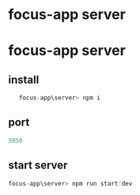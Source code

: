 # focus-app server 

# focus-app server

## install
```js
   focus-app\server> npm i
```

## port 
```js
5050
```

## start server
```js
focus-app\server> npm run start:dev
```

